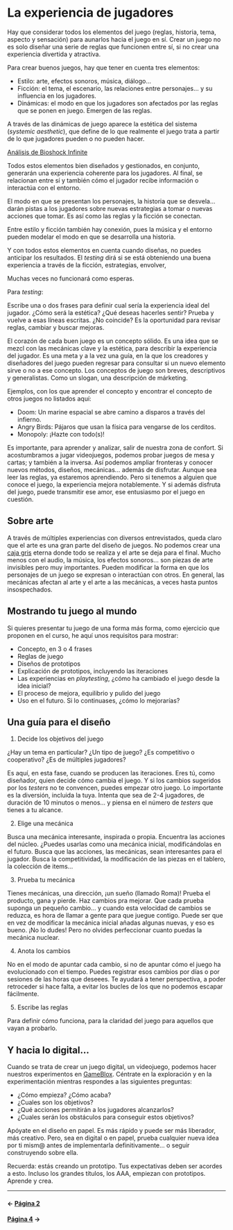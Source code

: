 # La experiencia de jugadores

Hay que considerar todos los elementos del juego (reglas, historia, tema, aspecto y sensación) para aunarlos hacia el juego en sí. Crear un juego no es solo diseñar una serie de reglas que funcionen entre sí, si no crear una experiencia divertida y atractiva.

Para crear buenos juegos, hay que tener en cuenta tres elementos:

* Estilo: arte, efectos sonoros, música, diálogo...
* Ficción: el tema, el escenario, las relaciones entre personajes... y su influencia en los jugadores.
* Dinámicas: el modo en que los jugadores son afectados por las reglas que se ponen en juego. Emergen de las reglas.

A través de las dinámicas de juego aparece la estética del sistema (_systemic aesthetic_), que define de lo que realmente el juego trata a partir de lo que jugadores pueden o no pueden hacer.

[Análisis de Bioshock Infinite](https://youtu.be/pD74RdAMW8s?t=3m20s)

Todos estos elementos bien diseñados y gestionados, en conjunto, generarán una experiencia coherente para los jugadores. Al final, se relacionan entre sí y también cómo el jugador recibe información o interactúa con el entorno.

El modo en que se presentan los personajes, la historia que se desvela... darán pistas a los jugadores sobre nuevas estrategias a tomar o nuevas acciones que tomar. Es así como las reglas y la ficción se conectan.

Entre estilo y ficción también hay conexión, pues la música y el entorno pueden modelar el modo en que se desarrolla una historia.

Y con todos estos elementos en cuenta cuando diseñas, no puedes anticipar los resultados. El _testing_ dirá si se está obteniendo una buena experiencia a través de la ficción, estrategias, envolver, 

Muchas veces no funcionará como esperas.

Para _testing_:

Escribe una o dos frases para definir cual sería la experiencia ideal del jugador. ¿Cómo será la estética? ¿Qué deseas hacerles sentir? Prueba y vuelve a esas líneas escritas. ¿No coincide? Es la oportunidad para revisar reglas, cambiar y buscar mejoras.

El corazón de cada buen juego es un concepto sólido. Es una idea que se mezcl con las mecánicas clave y la estética, para describir la experiencia del jugador. Es una meta y a la vez una guía, en la que los creadores y diseñadores del juego pueden regresar para consultar si un nuevo elemento sirve o no a ese concepto. Los conceptos de juego son breves, descriptivos y generalistas. Como un slogan, una descripción de márketing.

Ejemplos, con los que aprender el concepto y encontrar el concepto de otros juegos no listados aquí:

* Doom: Un marine espacial se abre camino a disparos a través del infierno.
* Angry Birds: Pájaros que usan la física para vengarse de los cerditos.
* Monopoly: ¡Hazte con todo(s)!

Es importante, para aprender y analizar, salir de nuestra zona de confort. Si acostumbramos a jugar videojuegos, podemos probar juegos de mesa y cartas; y también a la inversa. Así podemos ampliar fronteras y conocer nuevos métodos, diseños, mecánicas... además de disfrutar. Aunque sea leer las reglas, ya estaremos aprendiendo. Pero si tenemos a alguien que conoce el juego, la experiencia mejora notablemente. Y si además disfruta del juego, puede transmitir ese amor, ese entusiasmo por el juego en cuestión.

## Sobre arte

A través de múltiples experiencias con diversos entrevistados, queda claro que el arte es una gran parte del diseño de juegos. No podemos crear una [caja gris](http://polycount.com/discussion/comment/947236#Comment_947236) eterna donde todo se realiza y el arte se deja para el final. Mucho menos con el audio, la música, los efectos sonoros... son piezas de arte invisibles pero muy importantes. Pueden modificar la forma en que los personajes de un juego se expresan o interactúan con otros. En general, las mecánicas afectan al arte y el arte a las mecánicas, a veces hasta puntos insospechados.

## Mostrando tu juego al mundo

Si quieres presentar tu juego de una forma más forma, como ejercicio que proponen en el curso, he aquí unos requisitos para mostrar:

* Concepto, en 3 o 4 frases
* Reglas de juego
* Diseños de prototipos
* Explicación de prototipos, incluyendo las iteraciones
* Las experiencias en _playtesting_, ¿cómo ha cambiado el juego desde la idea inicial?
* El proceso de mejora, equilibrio y pulido del juego
* Uso en el futuro. Si lo continuases, ¿cómo lo mejorarías?

## Una guía para el diseño

1. Decide los objetivos del juego

¿Hay un tema en particular? ¿Un tipo de juego? ¿Es competitivo o cooperativo? ¿Es de múltiples jugadores?

Es aquí, en esta fase, cuando se producen las iteraciones. Eres tú, como diseñador, quien decide cómo cambia el juego. Y si los cambios sugeridos por los _testers_ no te convencen, puedes empezar otro juego. Lo importante es la diversión, incluida la tuya. Intenta que sea de 2-4 jugadores, de duración de 10 minutos o menos... y piensa en el número de _testers_ que tienes a tu alcance.

2. Elige una mecánica

Busca una mecánica interesante, inspirada o propia. Encuentra las acciones del núcleo. ¿Puedes usarlas como una mecánica inicial, modificándolas en el futuro. Busca que las acciones, las mecánicas, sean interesantes para el jugador. Busca la competitividad, la modificación de las piezas en el tablero, la colección de items...

3. Prueba tu mecánica

Tienes mecánicas, una dirección, ¡un sueño (llamado Roma)! Prueba el producto, gana y pierde. Haz cambios pra mejorar. Que cada prueba suponga un pequeño cambio... y cuando esta velocidad de cambios se reduzca, es hora de llamar a gente para que juegue contigo. Puede ser que en vez de modificar la mecánica inicial añadas algunas nuevas, y eso es bueno. ¡No lo dudes! Pero no olvides perfeccionar cuanto puedas la mecánica nuclear.

4. Anota los cambios

No en el modo de apuntar cada cambio, si no de apuntar cómo el juego ha evolucionado con el tiempo. Puedes registrar esos cambios por días o por sesiones de las horas que deseees. Te ayudará a tener perspectiva, a poder retroceder si hace falta, a evitar los bucles de los que no podemos escapar fácilmente.

5. Escribe las reglas

Para definir cómo funciona, para la claridad del juego para aquellos que vayan a probarlo.

## Y hacia lo digital...

Cuando se trata de crear un juego digital, un videojuego, podemos hacer nuestros experimentos en [GameBlox](https://gameblox.org/). Céntrate en la exploración y en la experimentación mientras respondes a las siguientes preguntas:

* ¿Cómo empieza? ¿Cómo acaba?
* ¿Cuales son los objetivos?
* ¿Qué acciones permitirán a los jugadores alcanzarlos?
* ¿Cuales serán los obstáculos para conseguir estos objetivos?

Apóyate en el diseño en papel. Es más rápido y puede ser más liberador, más creativo. Pero, sea en digital o en papel, prueba cualquier nueva idea por ti mism@ antes de implementarla definitivamente... o seguir construyendo sobre ella.

Recuerda: estás creando un prototipo. Tus expectativas deben ser acordes a esto. Incluso los grandes títulos, los AAA, empiezan con prototipos. Aprende y crea.

---
#### ← [Página 2](w2.md)
#### [Página 4](w4.md) →
